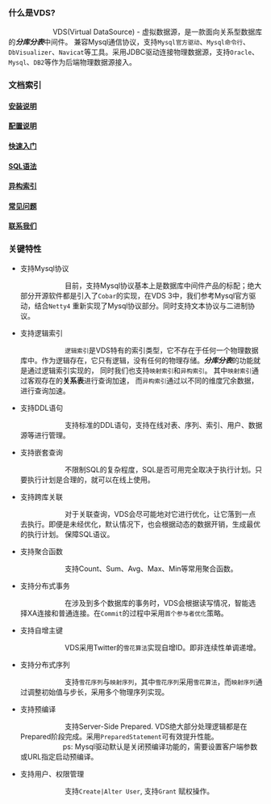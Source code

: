 ### 什么是VDS?
	
	
&emsp;&emsp;&emsp;&emsp;&emsp;&emsp;
VDS(Virtual DataSource) - 虚拟数据源，是一款面向关系型数据库的***分库分表***中间件。 兼容Mysql通信协议，支持`Mysql官方驱动`、`Mysql命令行`、`DbVisualizer`、`Navicat`等工具。采用JDBC驱动连接物理数据源，支持`Oracle`、`Mysql`、`DB2`等作为后端物理数据源接入。

### 文档索引
#### [安装说明](setup.html)
#### [配置说明](config.html)
#### [快速入门](quick_start.html)
#### [SQL语法](sql.html)
#### [异构索引](Isomerism_index.html)
#### [常见问题](faq.html)
#### [联系我们](contact.html)

### 关键特性

* 支持Mysql协议

	&emsp;&emsp;&emsp;&emsp;&emsp;&emsp;
	目前，支持Mysql协议基本上是数据库中间件产品的标配；绝大部分开源软件都是引入了`Cobar`的实现，在VDS 3中，我们参考Mysql官方驱动，结合`Netty4` 重新实现了Mysql协议部分。同时支持文本协议与二进制协议。
* 支持逻辑索引
	
	&emsp;&emsp;&emsp;&emsp;&emsp;&emsp;
	`逻辑索引`是VDS特有的索引类型，它不存在于任何一个物理数据库中。作为逻辑存在，它只有逻辑，没有任何的物理存储。***分库分表***的功能就是通过逻辑索引实现的， 同时我们也支持`映射索引`和`异构索引`。 其中`映射索引`通过客观存在的**关系表**进行查询加速， 而`异构索引`通过以不同的维度冗余数据，进行查询加速。
* 支持DDL语句
	
	&emsp;&emsp;&emsp;&emsp;&emsp;&emsp;
	支持标准的DDL语句，支持在线对表、序列、索引、用户、数据源等进行管理。
* 支持嵌套查询
	
	&emsp;&emsp;&emsp;&emsp;&emsp;&emsp;
	不限制SQL的复杂程度，SQL是否可用完全取决于执行计划。只要执行计划是合理的，就可以在线上使用。
* 支持跨库关联

   &emsp;&emsp;&emsp;&emsp;&emsp;&emsp;
   对于关联查询，VDS会尽可能地对它进行优化，让它落到一点去执行。即便是未经优化，默认情况下，也会根据动态的数据开销，生成最优的执行计划。 保障SQL语议。
* 支持聚合函数
	
	&emsp;&emsp;&emsp;&emsp;&emsp;&emsp;
	支持Count、Sum、Avg、Max、Min等常用聚合函数。
* 支持分布式事务

	&emsp;&emsp;&emsp;&emsp;&emsp;&emsp;
	在涉及到多个数据库的事务时，VDS会根据读写情况，智能选择XA连接和普通连接。在`Commit`的过程中采用`首个参与者优化`策略。
* 支持自增主键

	&emsp;&emsp;&emsp;&emsp;&emsp;&emsp;
	VDS采用Twitter的`雪花算法`实现自增ID。即非连续性单调递增。
* 支持分布式序列

	&emsp;&emsp;&emsp;&emsp;&emsp;&emsp;
	支持`雪花序列`与`映射序列`，其中`雪花序列`采用`雪花算法`，而`映射序列`通过调整初始值与步长，采用多个物理序列实现。
* 支持预编译

	&emsp;&emsp;&emsp;&emsp;&emsp;&emsp;
	支持Server-Side Prepared. VDS绝大部分处理逻辑都是在Prepared阶段完成。采用`PreparedStatement`可有效提升性能。
	<br/>&emsp;&emsp;&emsp;&emsp;&emsp;&emsp;ps: Mysql驱动默认是关闭预编译功能的，需要设置客户端参数或URL指定启动预编译。
* 支持用户、权限管理
	
	&emsp;&emsp;&emsp;&emsp;&emsp;&emsp;
	支持`Create|Alter User`, 支持`Grant` 赋权操作。
	




